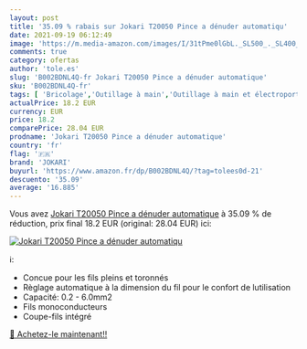 ```yaml
---
layout: post
title: '35.09 % rabais sur Jokari T20050 Pince a dénuder automatiqu'
date: 2021-09-19 06:12:49
image: 'https://m.media-amazon.com/images/I/31tPme0lGbL._SL500_._SL400_.jpg'
comments: true
category: ofertas
author: 'tole.es'
slug: 'B002BDNL4Q-fr Jokari T20050 Pince a dénuder automatique'
sku: 'B002BDNL4Q-fr'
tags: [ 'Bricolage','Outillage à main','Outillage à main et électroportatif','jokari', ]
actualPrice: 18.2 EUR
currency: EUR
price: 18.2
comparePrice: 28.04 EUR
prodname: 'Jokari T20050 Pince a dénuder automatique'
country: 'fr'
flag: '🇫🇷'
brand: 'JOKARI'
buyurl: 'https://www.amazon.fr/dp/B002BDNL4Q/?tag=tolees0d-21'
descuento: '35.09'
average: '16.885'
---
```


Vous avez [Jokari T20050 Pince a dénuder automatique](https://www.amazon.fr/dp/B002BDNL4Q/?tag=tolees0d-21)  à  35.09 % de réduction, prix final  18.2 EUR (original: 28.04 EUR) ici:

[![Jokari T20050 Pince a dénuder automatiqu](https://m.media-amazon.com/images/I/31tPme0lGbL._SL500_._SL400_.jpg)](https://www.amazon.fr/dp/B002BDNL4Q/?tag=tolees0d-21)

ℹ️:

- Concue pour les fils pleins et toronnés
- Règlage automatique à la dimension du fil pour le confort de lutilisation
- Capacité: 0.2 - 6.0mm2
- Fils monoconducteurs
- Coupe-fils intégré

[🛒 Achetez-le maintenant!!](https://www.amazon.fr/dp/B002BDNL4Q/?tag=tolees0d-21)
